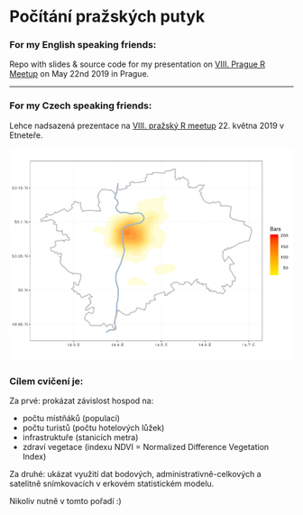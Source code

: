 # Počítání pražských putyk

### For my English speaking friends:
Repo with slides & source code for my presentation on [VIII. Prague R Meetup](https://www.meetup.com/Prague-R-Meetup-Group/events/261080580/) on May 22nd 2019 in Prague.

<hr>

### For my Czech speaking friends:

Lehce nadsazená prezentace na [VIII. pražský R meetup](https://www.meetup.com/Prague-R-Meetup-Group/events/261080580/) 22. května 2019 v Etneteře.

<p align="center">
  <img src="https://github.com/jlacko/hospody-gis/blob/master/img/bary-dens.png?raw=true" alt="this is density"/>
</p>


### Cílem cvičení je:  

Za prvé: prokázat závislost hospod na:  

* počtu místňáků (populaci)  
* počtu turistů (počtu hotelových lůžek)  
* infrastruktuře (stanicích metra)   
* zdraví vegetace (indexu NDVI = Normalized Difference Vegetation Index)   

Za druhé: ukázat využití dat bodových, administrativně-celkových a satelitně snímkovacích v erkovém statistickém modelu.

Nikoliv nutně v tomto pořadí :)
